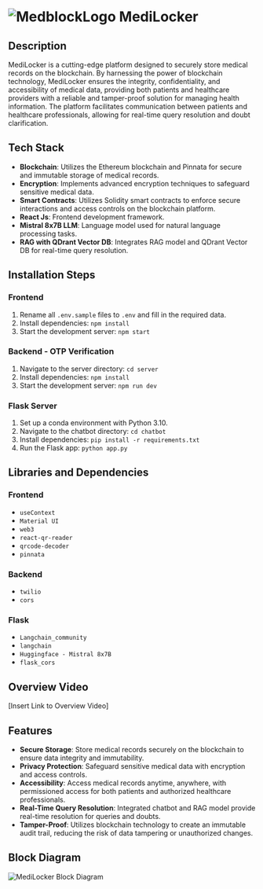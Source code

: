 # ![MedblockLogo](https://github.com/Adii2202/MediLocker/assets/131331573/01ca3ca8-3fa9-4339-9273-e21380988f0a) MediLocker

## Description
MediLocker is a cutting-edge platform designed to securely store medical records on the blockchain. By harnessing the power of blockchain technology, MediLocker ensures the integrity, confidentiality, and accessibility of medical data, providing both patients and healthcare providers with a reliable and tamper-proof solution for managing health information. The platform facilitates communication between patients and healthcare professionals, allowing for real-time query resolution and doubt clarification.

## Tech Stack
- **Blockchain**: Utilizes the Ethereum blockchain and Pinnata for secure and immutable storage of medical records.
- **Encryption**: Implements advanced encryption techniques to safeguard sensitive medical data.
- **Smart Contracts**: Utilizes Solidity smart contracts to enforce secure interactions and access controls on the blockchain platform.
- **React Js**: Frontend development framework.
- **Mistral 8x7B LLM**: Language model used for natural language processing tasks.
- **RAG with QDrant Vector DB**: Integrates RAG model and QDrant Vector DB for real-time query resolution.

## Installation Steps

### Frontend
1. Rename all `.env.sample` files to `.env` and fill in the required data.
2. Install dependencies: `npm install`
3. Start the development server: `npm start`

### Backend - OTP Verification
1. Navigate to the server directory: `cd server`
2. Install dependencies: `npm install`
3. Start the development server: `npm run dev`

### Flask Server
1. Set up a conda environment with Python 3.10.
2. Navigate to the chatbot directory: `cd chatbot`
3. Install dependencies: `pip install -r requirements.txt`
4. Run the Flask app: `python app.py`

## Libraries and Dependencies
### Frontend
- `useContext`
- `Material UI`
- `web3`
- `react-qr-reader`
- `qrcode-decoder`
- `pinnata`

### Backend
- `twilio`
- `cors`

### Flask
- `Langchain_community`
- `langchain`
- `Huggingface - Mistral 8x7B`
- `flask_cors`

## Overview Video
[Insert Link to Overview Video]

## Features
- **Secure Storage**: Store medical records securely on the blockchain to ensure data integrity and immutability.
- **Privacy Protection**: Safeguard sensitive medical data with encryption and access controls.
- **Accessibility**: Access medical records anytime, anywhere, with permissioned access for both patients and authorized healthcare professionals.
- **Real-Time Query Resolution**: Integrated chatbot and RAG model provide real-time resolution for queries and doubts.
- **Tamper-Proof**: Utilizes blockchain technology to create an immutable audit trail, reducing the risk of data tampering or unauthorized changes.

## Block Diagram
![MediLocker Block Diagram](https://github.com/Adii2202/MediLocker/assets/131331573/ecfdc5c8-f8a2-48ed-a4e1-3c5970cfaef5)
